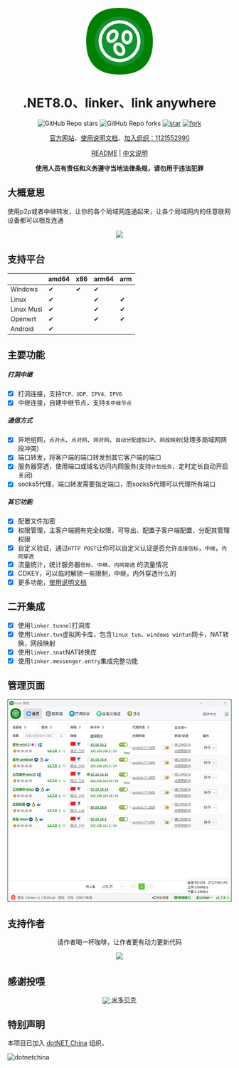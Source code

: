 
<!--
 * @Author: snltty
 * @Date: 2021-08-22 14:09:03
 * @LastEditors: snltty
 * @LastEditTime: 2022-11-21 16:36:26
 * @version: v1.0.0
 * @Descripttion: 功能说明
 * @FilePath: \client.service.ui.webd:\desktop\linker\README.md
-->
<div align="center">
<p><img src="./readme/logo.png" height="150"></p> 

# .NET8.0、linker、link anywhere

![GitHub Repo stars](https://img.shields.io/github/stars/snltty/linker?style=social)
![GitHub Repo forks](https://img.shields.io/github/forks/snltty/linker?style=social)
[![star](https://gitee.com/snltty/linker/badge/star.svg?theme=dark)](https://gitee.com/snltty/linker/stargazers)
[![fork](https://gitee.com/snltty/linker/badge/fork.svg?theme=dark)](https://gitee.com/snltty/linker/members)

<a href="https://linker.snltty.com">官方网站</a>、<a href="https://linker-doc.snltty.com">使用说明文档</a>、<a href="https://jq.qq.com/?_wv=1027&k=ucoIVfz4" target="_blank">加入组织：1121552990</a>

[README](README.md) | [中文说明](README_zh.md)

**使用人员有责任和义务遵守当地法律条规，请勿用于违法犯罪**

</div>

## 大概意思

使用p2p或者中继转发，让你的各个局域网连通起来，让各个局域网内的任意联网设备都可以相互连通

<div align="center">
<p><img src="./readme/linker.jpg"></p> 
</div>

## 支持平台

|  | amd64 | x86 | arm64 | arm | 
|-------|-------|-------|-------|-------|
| Windows | ✔ | ✔ |✔ | |
| Linux | ✔ |  |✔ |✔ |
| Linux Musl | ✔ |  |✔ |✔ |
| Openwrt | ✔ |  |✔ |✔ |
| Android | ✔ |  |  | |


## 主要功能

##### 打洞中继
- [x] 打洞连接，支持`TCP、UDP、IPV4、IPV6`
- [x] 中继连接，自建中继节点，支持`多中继节点`

##### 通信方式
- [x] 异地组网，`点对点`、`点对网`、`网对网`、`自动分配虚拟IP`、`网段映射`(处理多局域网网段冲突)
- [x] 端口转发，将客户端的端口转发到其它客户端的端口
- [x] 服务器穿透，使用端口或域名访问内网服务(支持`计划任务`，定时定长自动开启关闭)
- [x] socks5代理，端口转发需要指定端口，而socks5代理可以代理所有端口

##### 其它功能
- [x] 配置文件加密
- [x] 权限管理，主客户端拥有完全权限，可导出、配置子客户端配置，分配其管理权限
- [x] 自定义验证，通过`HTTP POST`让你可以自定义认证是否允许`连接信标`，`中继`，`内网穿透`
- [x] 流量统计，统计服务器`信标`、`中继`、`内网穿透` 的流量情况
- [x] CDKEY，可以临时解锁一些限制，中继，内外穿透什么的
- [x] 更多功能，<a href="https://linker-doc.snltty.com">使用说明文档</a>

## 二开集成
- [x] 使用`linker.tunnel`打洞库
- [x] 使用`linker.tun`虚拟网卡库，包含`linux tun`、`windows wintun`网卡，NAT转换，网段映射
- [x] 使用`linker.snat`NAT转换库
- [x] 使用`linker.messenger.entry`集成完整功能

## 管理页面

<div align="center">
<p><img src="./readme/full.jpg"></p> 
</div>


## 支持作者

<div align="center">
请作者喝一杯咖啡，让作者更有动力更新代码
<p><img src="./readme/qr.jpg" width="360"></p> 
</div>

## 感谢投喂 

<div align="center">
<a href="https://mi-d.cn" target="_blank">
    <img src="https://mi-d.cn/wp-content/uploads/2021/12/cropped-1639494965-网站LOGO无字.png" width="40" style="vertical-align: middle;"> 米多贝克</a>
</div>


## 特别声明

本项目已加入 [dotNET China](https://gitee.com/dotnetchina)  组织。<br/>

![dotnetchina](https://images.gitee.com/uploads/images/2021/0324/120117_2da9922c_416720.png "132645_21007ea0_974299.png")